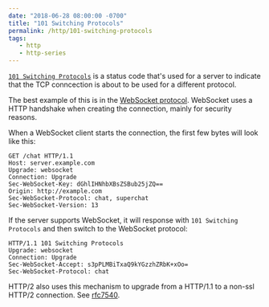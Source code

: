 ```yaml
---
date: "2018-06-28 08:00:00 -0700"
title: "101 Switching Protocols"
permalink: /http/101-switching-protocols
tags:
   - http
   - http-series
---
```


[`101 Switching Protocols`][1] is a status code that's used for a server to
indicate that the TCP conncection is about to be used for a different
protocol.

The best example of this is in the [WebSocket protocol][2]. WebSocket uses
a HTTP handshake when creating the connection, mainly for security reasons.

When a WebSocket client starts the connection, the first few bytes will
look like this:

```http
GET /chat HTTP/1.1
Host: server.example.com
Upgrade: websocket
Connection: Upgrade
Sec-WebSocket-Key: dGhlIHNhbXBsZSBub25jZQ==
Origin: http://example.com
Sec-WebSocket-Protocol: chat, superchat
Sec-WebSocket-Version: 13
```

If the server supports WebSocket, it will response with
`101 Switching Protocols` and then switch to the WebSocket protocol:

```http
HTTP/1.1 101 Switching Protocols
Upgrade: websocket
Connection: Upgrade
Sec-WebSocket-Accept: s3pPLMBiTxaQ9kYGzzhZRbK+xOo=
Sec-WebSocket-Protocol: chat
```

HTTP/2 also uses this mechanism to upgrade from a HTTP/1.1 to a non-ssl
HTTP/2 connection. See [rfc7540][3].

[1]: https://tools.ietf.org/html/rfc7231#section-6.2.2
[2]: https://tools.ietf.org/html/rfc6455#section-1.2
[3]: https://tools.ietf.org/html/rfc7540#section-3.2
